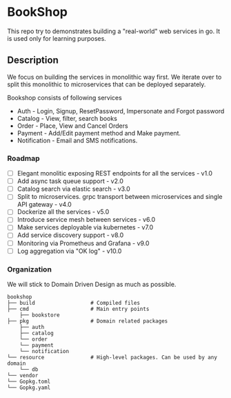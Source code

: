 # BookShop

This repo try to demonstrates building a "real-world" web services in go. It is used only for learning purposes.

## Description

We focus on building the services in monolithic way first. We iterate over to split this monolithic to microservices that can be deployed separately.

Bookshop consists of following services
* Auth  - Login, Signup, ResetPassword, Impersonate and Forgot password
* Catalog - View, filter, search books
* Order  - Place, View and Cancel Orders
* Payment - Add/Edit payment method and Make payment.
* Notification - Email and SMS notifications.

### Roadmap
- [ ] Elegant monolitic exposing REST endpoints for all the services - v1.0
- [ ] Add async task queue support - v2.0
- [ ] Catalog search via elastic search - v3.0
- [ ] Split to microservices. grpc transport between microservices and single API gateway - v4.0
- [ ] Dockerize all the services - v5.0
- [ ] Introduce service mesh between services - v6.0
- [ ] Make services deployable via kubernetes - v7.0
- [ ] Add service discovery support - v8.0
- [ ] Monitoring via Prometheus and Grafana - v9.0
- [ ] Log aggregation via "OK log" - v10.0

### Organization

We will stick to Domain Driven Design as much as possible.

```
bookshop
├── build                  # Compiled files
├── cmd                    # Main entry points
    ├── bookstore
├── pkg                    # Domain related packages
    ├── auth
    ├── catalog
    └── order
    └── payment
    └── notification
└── resource               # High-level packages. Can be used by any domain 
	└── db
└── vendor
└── Gopkg.toml
└── Gopkg.yaml
```



